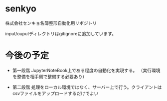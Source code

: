 # senkyo
株式会社センキョ名簿整形自動化用リポジトリ

input/ouputディレクトリはgitignoreに追加しています。

# 今後の予定

- 第一段階
JupyterNoteBook上である程度の自動化を実現する。
（実行環境を整備を相手側で整備する必要あり）

- 第二段階
処理をローカル環境ではなく、サーバー上で行う。クライアントはcsvファイルをアップロードするだけでよい

